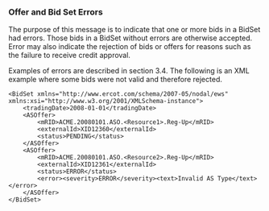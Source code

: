 ### Offer and Bid Set Errors 

The purpose of this message is to indicate that one or more bids in a
BidSet had errors. Those bids in a BidSet without errors are otherwise
accepted. Error may also indicate the rejection of bids or offers for
reasons such as the failure to receive credit approval.

Examples of errors are described in section 3.4. The following is an
XML example where some bids were not valid and therefore rejected.

~~~
<BidSet xmlns="http://www.ercot.com/schema/2007-05/nodal/ews" xmlns:xsi="http://www.w3.org/2001/XMLSchema-instance">
    <tradingDate>2008-01-01</tradingDate>
    <ASOffer>
        <mRID>ACME.20080101.ASO.<Resource1>.Reg-Up</mRID>
        <externalId>XID12360</externalId>
        <status>PENDING</status>
    </ASOffer>
    <ASOffer>
        <mRID>ACME.20080101.ASO.<Resource2>.Reg-Up</mRID>
        <externalId>XID12361</externalId>
        <status>ERROR</status>
        <error><severity>ERROR</severity><text>Invalid AS Type</text></error>
    </ASOffer>
</BidSet>
~~~
